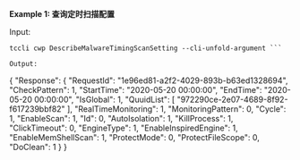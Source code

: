 **Example 1: 查询定时扫描配置**



Input: 

```
tccli cwp DescribeMalwareTimingScanSetting --cli-unfold-argument ```

Output: 
```
{
    "Response": {
        "RequestId": "1e96ed81-a2f2-4029-893b-b63ed1328694",
        "CheckPattern": 1,
        "StartTime": "2020-05-20 00:00:00",
        "EndTime": "2020-05-20 00:00:00",
        "IsGlobal": 1,
        "QuuidList": [
            "972290ce-2e07-4689-8f92-f617239bbf82"
        ],
        "RealTimeMonitoring": 1,
        "MonitoringPattern": 0,
        "Cycle": 1,
        "EnableScan": 1,
        "Id": 0,
        "AutoIsolation": 1,
        "KillProcess": 1,
        "ClickTimeout": 0,
        "EngineType": 1,
        "EnableInspiredEngine": 1,
        "EnableMemShellScan": 1,
        "ProtectMode": 0,
        "ProtectFileScope": 0,
        "DoClean": 1
    }
}
```

